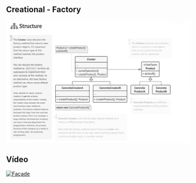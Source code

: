 ## Creational - Factory

[![Creational - Factory](../images/factory.png)](https://refactoring.guru/design-patterns/factory-method)


## Vídeo
[![Façade](https://img.youtube.com/vi/KouxYcDA2HA/0.jpg)](https://www.youtube.com/watch?v=KouxYcDA2HA)
